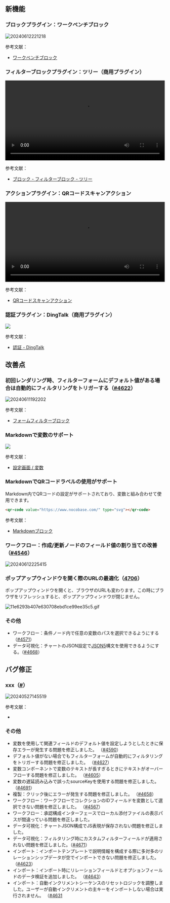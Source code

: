 ## 新機能

### ブロックプラグイン：ワークベンチブロック

![20240612221218](https://static-docs.nocobase.com/20240612221218.png)

参考文献：

- [ワークベンチブロック](/handbook/block-workbench)

### フィルターブロックプラグイン：ツリー（商用プラグイン）

<video width="100%" controls>
  <source src="https://static-docs.nocobase.com/20240607144133_rec_.mp4" type="video/mp4">
</video>

参考文献：

- [ブロック - フィルターブロック - ツリー](/handbook/block-tree)

### アクションプラグイン：QRコードスキャンアクション

<video width="100%" controls>
  <source src="https://static-docs.nocobase.com/20240612214013_rec_.mp4" type="video/mp4">
</video>

参考文献：

- [QRコードスキャンアクション](/handbook/action-qr-scan)

### 認証プラグイン：DingTalk（商用プラグイン）

![](https://static-docs.nocobase.com/202406120016896.png)

参考文献：

- [認証 - DingTalk](https://docs.nocobase.com/handbook/auth-dingtalk)

## 改善点

### 初回レンダリング時、フィルターフォームにデフォルト値がある場合は自動的にフィルタリングをトリガーする（<a href="https://github.com/nocobase/nocobase/pull/4622" target="_blank">#4622</a>）

![20240611192202](https://nocobase-docs.oss-cn-beijing.aliyuncs.com/20240611192202.gif)

参考文献：

- [フォームフィルターブロック](https://docs-cn.nocobase.com/handbook/ui/blocks/filter-blocks/form#%E7%BB%99%E5%AD%97%E6%AE%B5%E8%AE%BE%E7%BD%AE%E9%BB%98%E8%AE%A4%E5%80%BC)

### Markdownで変数のサポート

![](https://static-docs.nocobase.com/20240612205857.png)

参考文献：

- [設定画面 / 変数](/handbook/ui/variables)

### MarkdownでQRコードラベルの使用がサポート

Markdown内でQRコードの設定がサポートされており、変数と組み合わせて使用できます。

```html
<qr-code value="https://www.nocobase.com/" type="svg"></qr-code>
```

参考文献：

- [Markdownブロック](/handbook/ui/blocks/other-blocks/markdown)

### ワークフロー：作成/更新ノードのフィールド値の割り当ての改善（<a href="https://github.com/nocobase/nocobase/pull/4546" target="_blank">#4546</a>）

![20240612225415](https://static-docs.nocobase.com/20240612225415.png)

### ポップアップウィンドウを開く際のURLの最適化（<a href="https://github.com/nocobase/nocobase/pull/4706" target="_blank">4706</a>）

ポップアップウィンドウを開くと、ブラウザのURLも変わります。この時にブラウザをリフレッシュすると、ポップアップウィンドウが閉じません。

![11e6293b407e630708ebd1ce99ee35c5.gif](https://static-docs.nocobase.com/11e6293b407e630708ebd1ce99ee35c5.gif)

### その他

- ワークフロー：条件ノード内で任意の変数のパスを選択できるようにする（<a href="https://github.com/nocobase/nocobase/pull/4571" target="_blank">#4571</a>）
- データ可視化：チャートのJSON設定で<a href="https://json5.org/" target="_blank">JSON5</a>構文を使用できるようにする。（<a href="https://github.com/nocobase/nocobase/pull/4668" target="_blank">#4668</a>）

## バグ修正

### xxx（<a href="" target="_blank">#</a>）

![20240527145519](https://static-docs.nocobase.com/20240527145519.png)

参考文献：

- []()

### その他

- 変数を使用して関連フィールドのデフォルト値を設定しようとしたときに保存エラーが発生する問題を修正しました。 （<a href="https://github.com/nocobase/nocobase/pull/4590" target="_blank">#4590</a>）
- デフォルト値がない場合でもフィルターフォームが自動的にフィルタリングをトリガーする問題を修正しました。 （<a href="https://github.com/nocobase/nocobase/pull/4627" target="_blank">#4627</a>）
- 変数コンポーネントで変数のテキストが長すぎるときにテキストがオーバーフローする問題を修正しました。 （<a href="https://github.com/nocobase/nocobase/pull/4605" target="_blank">#4605</a>）
- 変数の遅延読み込みで誤ったsourceKeyを使用する問題を修正しました。 （<a href="https://github.com/nocobase/nocobase/pull/4691" target="_blank">#4691</a>）
- 複製：クリック後にエラーが発生する問題を修正しました。 （<a href="https://github.com/nocobase/nocobase/pull/4658" target="_blank">#4658</a>）
- ワークフロー：ワークフローでコレクションのIDフィールドを変数として選択できない問題を修正しました。 （<a href="https://github.com/nocobase/nocobase/pull/4567" target="_blank">#4567</a>）
- ワークフロー：承認構成インターフェースでローカル添付ファイルの表示パスが間違っている問題を修正しました。
- データ可視化：チャートJSON構成でJS表現が保存されない問題を修正しました。
- データ可視化：フィルタリング時にカスタムフィルターフィールドが適用されない問題を修正しました。（<a href="https://github.com/nocobase/nocobase/pull/4671" target="_blank">#4671</a>）
- インポート：インポートテンプレートで説明情報を構成する際に多対多のリレーションシップデータが空でインポートできない問題を修正しました。 （<a href="https://github.com/nocobase/nocobase/pull/4623">#4623</a>）
- インポート：インポート時にリレーションフィールドとオプションフィールドのデータ検証を追加しました。 （<a href="https://github.com/nocobase/nocobase/pull/4643">#4643</a>）
- インポート：自動インクリメントシーケンスのリセットロジックを調整しました。ユーザーが自動インクリメントの主キーをインポートしない場合は実行されません。 （<a href="https://github.com/nocobase/nocobase/pull/4631">#4631</a>